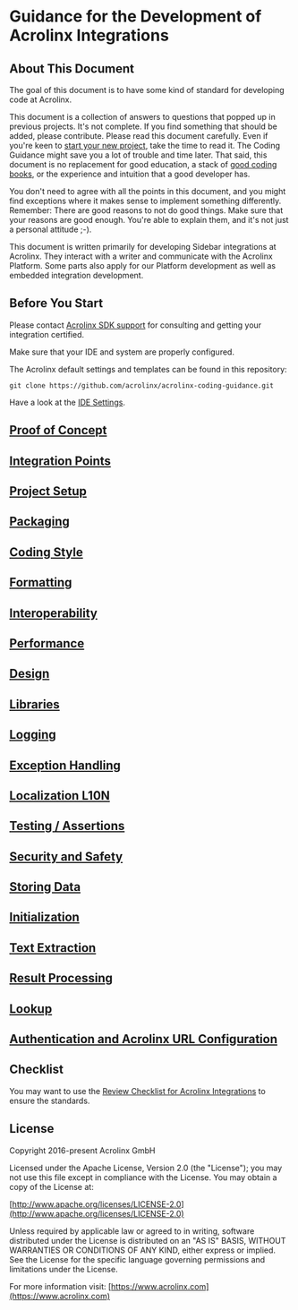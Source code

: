 # Guidance for the Development of Acrolinx Integrations

## About This Document

The goal of this document is to have some kind of standard for developing code at Acrolinx.

This document is a collection of answers to questions that popped up in previous projects.
It's not complete. If you find something that should be added, please contribute. Please read this document carefully.
Even if you're keen to [start your new project](https://docs.acrolinx.com/customintegrations),
take the time to read it.
The Coding Guidance might save you a lot of trouble and time later.
That said, this document is no replacement for good education,
a stack of [good coding books](topics/coding-style.md),
or the experience and intuition that a good developer has.

You don't need to agree with all the points in this document,
and you might find exceptions where it makes sense to implement something differently.
Remember: There are good reasons to not do good things.
Make sure that your reasons are good enough. You're able to explain them, and
it's not just a personal attitude ;-).

This document is written primarily for developing Sidebar integrations at
Acrolinx. They interact with a writer and communicate with the
Acrolinx Platform. Some parts also apply for our Platform development as well as embedded integration development.

## Before You Start

Please contact [Acrolinx SDK support](topics/sdk-support.md) for consulting and getting your integration certified.

Make sure that your IDE and system are properly configured.

The Acrolinx default settings and templates can be found in this repository:

    git clone https://github.com/acrolinx/acrolinx-coding-guidance.git

Have a look at the [IDE Settings](ide-settings).

## [Proof of Concept](topics/poc.md)

## [Integration Points](topics/integration-points.md)

## [Project Setup](topics/project-setup.md)

## [Packaging](topics/packaging.md)

## [Coding Style](topics/coding-style.md)

## [Formatting](topics/formatting.md)

## [Interoperability](topics/interoperability.md)

## [Performance](topics/performance.md)

## [Design](topics/design.md)

## [Libraries](topics/libraries.md)

## [Logging](topics/logging.md)

## [Exception Handling](topics/exception-handling.md)

## [Localization L10N](topics/l10n.md)

## [Testing / Assertions](topics/testing.md)

## [Security and Safety](topics/security-safety.md)

## [Storing Data](topics/store-data.md)

## [Initialization](topics/initialization.md)

## [Text Extraction](topics/text-extraction.md)

## [Result Processing](topics/result.md)

## [Lookup](topics/text-lookup.md)

## [Authentication and Acrolinx URL Configuration](topics/configuration.md)

## Checklist

You may want to use the [Review Checklist for Acrolinx Integrations](topics/checklist.md) to ensure the standards.

## License

Copyright 2016-present Acrolinx GmbH

Licensed under the Apache License, Version 2.0 (the "License");
you may not use this file except in compliance with the License.
You may obtain a copy of the License at:

[http://www.apache.org/licenses/LICENSE-2.0](http://www.apache.org/licenses/LICENSE-2.0)

Unless required by applicable law or agreed to in writing, software
distributed under the License is distributed on an "AS IS" BASIS,
WITHOUT WARRANTIES OR CONDITIONS OF ANY KIND, either express or implied.
See the License for the specific language governing permissions and
limitations under the License.

For more information visit: [https://www.acrolinx.com](https://www.acrolinx.com)
